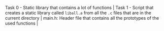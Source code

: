 Task 0 - Static library that contains a lot of functions |
Task 1 - Script that creates a static library called `liball.a` from all the `.c` files that are in the current directory |
main.h:  Header file that contains all the prototypes of the used functions |
